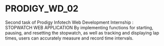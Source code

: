 # PRODIGY_WD_02
Second task of Prodigy Infotech Web Development Internship : STOPWATCH WEB APPLICATION By implementing functions for starting, pausing, and resetting the stopwatch, as well as tracking and displaying lap times, users can accurately measure and record time intervals.
